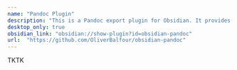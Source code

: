 ```yaml
---
name: "Pandoc Plugin"
description: "This is a Pandoc export plugin for Obsidian. It provides commands to export to formats like DOCX, ePub and PDF."
desktop_only: true
obsidian_link: "obsidian://show-plugin?id=obsidian-pandoc"
url:  "https://github.com/OliverBalfour/obsidian-pandoc"
---
```

TKTK